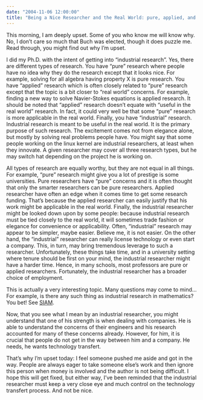 ```yaml
---
date: "2004-11-06 12:00:00"
title: "Being a Nice Researcher and the Real World: pure, applied, and industrial research"
---
```




This morning, I am deeply upset. Some of you who know me will know why. No, I don&rsquo;t care so much that Buch was elected, though it does puzzle me. Read through, you might find out why I&rsquo;m upset.

I did my Ph.D. with the intent of getting into &ldquo;industrial research&rdquo;. Yes, there are different types of research. You have &ldquo;pure&rdquo; research where people have no idea why they do the research except that it looks nice. For example, solving for all algebra having property X is pure research. You have &ldquo;applied&rdquo; research which is often closely related to &ldquo;pure&rdquo; research except that the topic is a bit closer to &ldquo;real world&rdquo; concerns. For example, finding a new way to solve Navier-Stokes equations is applied research. It should be noted that &ldquo;applied&rdquo; research doesn&rsquo;t equate with &ldquo;useful in the real world&rdquo; research. In fact, it could very well be that some &ldquo;pure&rdquo; research is more applicable in the real world. Finally, you have &ldquo;industrial&rdquo; research. Industrial research is meant to be useful in the real world. It is the primary purpose of such research. The excitement comes not from elegance alone, but mostly by solving real problems people have. You might say that some people working on the linux kernel are industrial researchers, at least when they innovate. A given researcher may cover all three research types, but he may switch hat depending on the project he is working on.

All types of research are equally worthy, but they are not equal in all things. For example, &ldquo;pure&rdquo; research might give you a lot of prestige is some universities. Pure researchers have &ldquo;pure&rdquo; concerns and it is often thought that only the smarter researchers can be pure researchers. Applied researcher have often an edge when it comes time to get some research funding. That&rsquo;s because the applied researcher can easily justify that his work might be applicable in the real world. Finally, the industrial researcher might be looked down upon by some people: because industrial research must be tied closely to the real world, it will sometimes trade fashion or elegance for convenience or applicability. Often, &ldquo;industrial&rdquo; research may appear to be simpler, maybe easier. Believe me, it is not easier. On the other hand, the &ldquo;industrial&rdquo; researcher can really license technology or even start a company. This, in turn, may bring tremendous leverage to such a researcher. Unfortunately, these things take time, and in a university setting where tenure should be first on your mind, the industrial researcher might have a harder time. Hence, in many schools, most professors are pure or applied researchers. Fortunately, the industrial researcher has a broader choice of employment.

This is actually a very interesting topic. Many questions may come to mind&hellip; For example, is there any such thing as industrial research in mathematics? You bet! See [SIAM](http://www.siam.org/).

Now, that you see what I mean by an industrial researcher, you might understand that one of his strength is when dealing with companies. He is able to understand the concerns of their engineers and his research accounted for many of these concerns already. However, for him, it is crucial that people do not get in the way between him and a company. He needs, he wants technology transfert.

That&rsquo;s why I&rsquo;m upset today: I feel someone pushed me aside and got in the way. People are always eager to take someone else&rsquo;s work and then ignore this person when money is involved and the author is not being difficult. I hope this will get fixed, but either way, I&rsquo;ve been reminded that the industrial researcher must keep a very close eye and much control on the technology transfert process. And not be nice.

